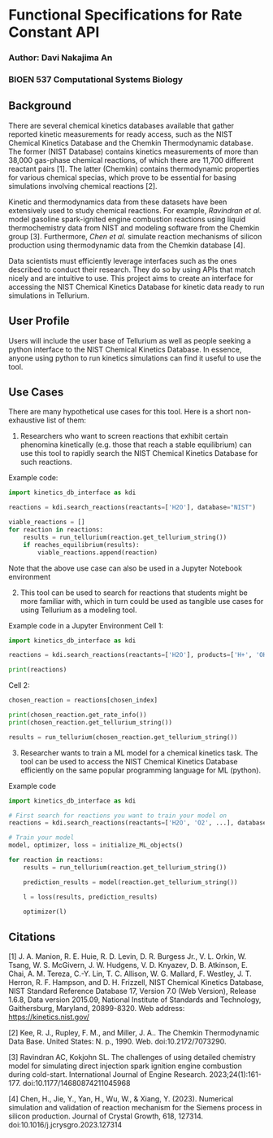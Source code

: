 # Functional Specifications for Rate Constant API
### Author: Davi Nakajima An
### BIOEN 537 Computational Systems Biology

## Background

There are several chemical kinetics databases available that gather reported kinetic measurements for ready access, such as the NIST Chemical Kinetics Database and the Chemkin Thermodynamic database. The former (NIST Database) contains kinetics measurements of more than 38,000 gas-phase chemical reactions, of which there are 11,700 different reactant pairs [1]. The latter (Chemkin) contains thermodynamic properties for various chemical specias, which prove to be essential for basing simulations involving chemical reactions [2]. 

Kinetic and thermodynamics data from these datasets have been extensively used to study chemical reactions. For example, *Ravindran et al.* model gasoline spark-ignited engine combustion reactions using liquid thermochemistry data from NIST and modeling software from the Chemkin group [3]. Furthermore, *Chen et al.* simulate reaction mechanisms of silicon production using thermodynamic data from the Chemkin database [4]. 

Data scientists must efficiently leverage interfaces such as the ones described to conduct their research. They do so by using APIs that match nicely and are intuitive to use. This project aims to create an interface for accessing the NIST Chemical Kinetics Database for kinetic data ready to run simulations in Tellurium. 


## User Profile 

Users will include the user base of Tellurium as well as people seeking a python interface to the NIST Chemical Kinetics Database. In essence, anyone using python to run kinetics simulations can find it useful to use the tool. 


## Use Cases

There are many hypothetical use cases for this tool. Here is a short non-exhaustive list of them: 

1. Researchers who want to screen reactions that exhibit certain phenomina kinetically (e.g. those that reach a stable equilibrium) can use this tool to rapidly search the NIST Chemical Kinetics Database for such reactions.

Example code:

```python
import kinetics_db_interface as kdi

reactions = kdi.search_reactions(reactants=['H2O'], database="NIST")

viable_reactions = []
for reaction in reactions:
    results = run_tellurium(reaction.get_tellurium_string())
    if reaches_equilibrium(results):
        viable_reactions.append(reaction)
```

Note that the above use case can also be used in a Jupyter Notebook environment


2. This tool can be used to search for reactions that students might be more familiar with, which in turn could be used as tangible use cases for using Tellurium as a modeling tool. 

Example code in a Jupyter Environment
Cell 1:
```python
import kinetics_db_interface as kdi

reactions = kdi.search_reactions(reactants=['H2O'], products=['H+', 'OH-'], database='NIST')

print(reactions)

```
Cell 2:
```python
chosen_reaction = reactions[chosen_index]

print(chosen_reaction.get_rate_info())
print(chosen_reaction.get_tellurium_string())

results = run_tellurium(chosen_reaction.get_tellurium_string())

```

3. Researcher wants to train a ML model for a chemical kinetics task. The tool can be used to access the NIST Chemical Kinetics Database efficiently on the same popular programming language for ML (python).

Example code
```python
import kinetics_db_interface as kdi

# First search for reactions you want to train your model on
reactions = kdi.search_reactions(reactants=['H2O', 'O2', ...], database='NIST')

# Train your model
model, optimizer, loss = initialize_ML_objects()

for reaction in reactions:
    results = run_tellurium(reaction.get_tellurium_string())

    prediction_results = model(reaction.get_tellurium_string())

    l = loss(results, prediction_results)

    optimizer(l)

```


## Citations

[1] J. A. Manion, R. E. Huie, R. D. Levin, D. R. Burgess Jr., V. L. Orkin, W. Tsang, W. S. McGivern, J. W. Hudgens, V. D. Knyazev, D. B. Atkinson, E. Chai, A. M. Tereza, C.-Y. Lin, T. C. Allison, W. G. Mallard, F. Westley, J. T. Herron, R. F. Hampson, and D. H. Frizzell, NIST Chemical Kinetics Database, NIST Standard Reference Database 17, Version 7.0 (Web Version), Release 1.6.8, Data version 2015.09, National Institute of Standards and Technology, Gaithersburg, Maryland, 20899-8320.  Web address:  https://kinetics.nist.gov/

[2] Kee, R. J., Rupley, F. M., and Miller, J. A.. The Chemkin Thermodynamic Data Base. United States: N. p., 1990. Web. doi:10.2172/7073290.

[3] Ravindran AC, Kokjohn SL. The challenges of using detailed chemistry model for simulating direct injection spark ignition engine combustion during cold-start. International Journal of Engine Research. 2023;24(1):161-177. doi:10.1177/14680874211045968

[4] Chen, H., Jie, Y., Yan, H., Wu, W., & Xiang, Y. (2023). Numerical simulation and validation of reaction mechanism for the Siemens process in silicon production. Journal of Crystal Growth, 618, 127314. doi:10.1016/j.jcrysgro.2023.127314
